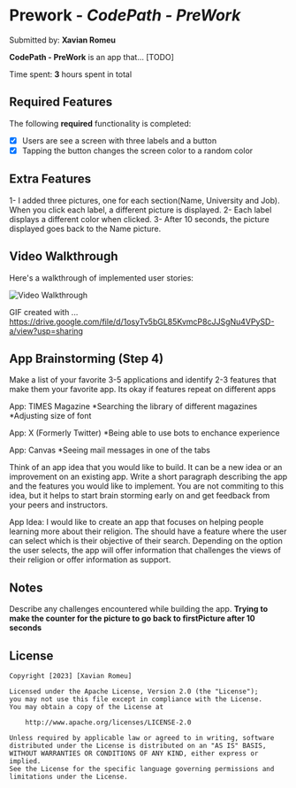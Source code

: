 # Prework - *CodePath - PreWork*

Submitted by: **Xavian Romeu**

**CodePath - PreWork** is an app that... [TODO] 

Time spent: **3** hours spent in total

## Required Features

The following **required** functionality is completed:

- [X] Users are see a screen with three labels and a button
- [X] Tapping the button changes the screen color to a random color

## Extra Features

1- I added three pictures, one for each section(Name, University and Job). When you click each label, a different picture is displayed. 
2- Each label displays a different color when clicked. 
3- After 10 seconds, the picture displayed goes back to the Name picture. 
 
## Video Walkthrough

Here's a walkthrough of implemented user stories:

<img src='http://i.imgur.com/link/to/your/gif/file.gif' title='Video Walkthrough' width='' alt='Video Walkthrough' />

<!-- Replace this with whatever GIF tool you used! -->
GIF created with ...  
https://drive.google.com/file/d/1osyTv5bGL85KvmcP8cJJSgNu4VPySD-a/view?usp=sharing

## App Brainstorming (Step 4)

Make a list of your favorite 3-5 applications and identify 2-3 features that make them your favorite app. Its okay if features repeat on different apps

App: TIMES Magazine
     *Searching the library of different magazines
     *Adjusting size of font
     
App: X (Formerly Twitter)
     *Being able to use bots to enchance experience
     
App: Canvas
     *Seeing mail messages in one of the tabs

Think of an app idea that you would like to build. It can be a new idea or an improvement on an existing app. Write a short paragraph describing the app and the features you would like to implement. You are not commiting to this idea, but it helps to start brain storming early on and get feedback from your peers and instructors.

App Idea: I would like to create an app that focuses on helping people learning more about their religion. The should have a feature where the user can select which is their objective of their search. Depending on the option the user selects, the app will offer information that challenges the views of their religion or offer information as support. 

## Notes

Describe any challenges encountered while building the app. **Trying to make the counter for the picture to go back to firstPicture after 10 seconds**


## License

    Copyright [2023] [Xavian Romeu]

    Licensed under the Apache License, Version 2.0 (the "License");
    you may not use this file except in compliance with the License.
    You may obtain a copy of the License at

        http://www.apache.org/licenses/LICENSE-2.0

    Unless required by applicable law or agreed to in writing, software
    distributed under the License is distributed on an "AS IS" BASIS,
    WITHOUT WARRANTIES OR CONDITIONS OF ANY KIND, either express or implied.
    See the License for the specific language governing permissions and
    limitations under the License.
